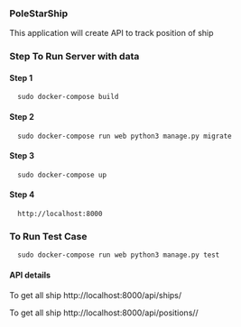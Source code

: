 ### PoleStarShip ###
This application will create API to track position of ship
### Step To Run Server with data
#### Step 1
      sudo docker-compose build
#### Step 2
      sudo docker-compose run web python3 manage.py migrate

#### Step 3
      sudo docker-compose up
#### Step 4
      http://localhost:8000
### To Run Test Case
      sudo docker-compose run web python3 manage.py test

#### API details
To get all ship 
      http://localhost:8000/api/ships/
     
To get all ship 
      http://localhost:8000/api/positions/<imo>/
